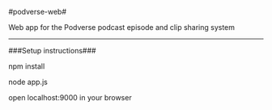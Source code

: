 #podverse-web#

Web app for the Podverse podcast episode and clip sharing system

---

###Setup instructions###

npm install

node app.js

open localhost:9000 in your browser
